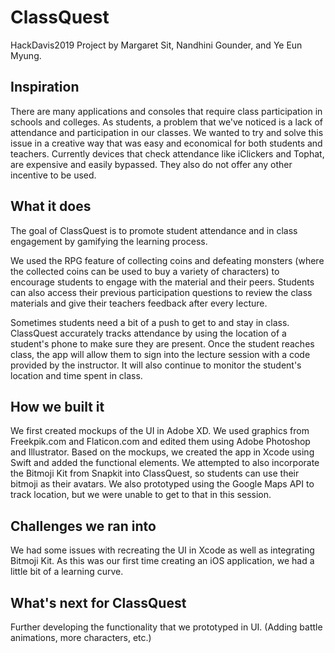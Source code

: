 # ClassQuest
HackDavis2019 Project by Margaret Sit, Nandhini Gounder, and Ye Eun Myung.


## Inspiration

There are many applications and consoles that require class participation in schools and colleges.
As students, a problem that we've noticed is a lack of attendance and participation in our classes. We wanted to try and solve this issue in a creative way that was easy and economical for both students and teachers. Currently devices that check attendance like iClickers and Tophat, are expensive and easily bypassed. They also do not offer any other incentive to be used.

## What it does

The goal of ClassQuest is to promote student attendance and in class engagement by gamifying the learning process.

We used the RPG feature of collecting coins and defeating monsters (where the collected coins can be used to buy a variety of characters) to encourage students to engage with the material and their peers. Students can also access their previous participation questions to review the class materials and give their teachers feedback after every lecture.

Sometimes students need a bit of a push to get to and stay in class. ClassQuest accurately tracks attendance by using the location of a student's phone to make sure they are present. Once the student reaches class, the app will allow them to sign into the lecture session with a code provided by the instructor. It will also continue to monitor the student's location and time spent in class. 

## How we built it

We first created mockups of the UI in Adobe XD. We used graphics from Freekpik.com and Flaticon.com and edited them using Adobe Photoshop and Illustrator. Based on the mockups, we created the app in Xcode using Swift and added the functional elements. We attempted to also incorporate the Bitmoji Kit from Snapkit into ClassQuest, so students can use their bitmoji as their avatars. We also prototyped using the Google Maps API to track location, but we were unable to get to that in this session. 

## Challenges we ran into

We had some issues with recreating the UI in Xcode as well as integrating Bitmoji Kit. As this was our first time creating an iOS application, we had a little bit of a learning curve.

## What's next for ClassQuest

Further developing the functionality that we prototyped in UI. (Adding battle animations, more characters, etc.)

